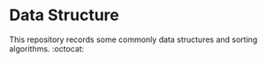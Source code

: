# Data Structure

This repository records some commonly data structures and sorting algorithms. :octocat: 
